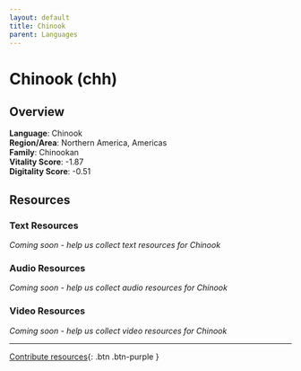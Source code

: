 ```yaml
---
layout: default
title: Chinook
parent: Languages
---
```


# Chinook (chh)

## Overview

**Language**: Chinook  
**Region/Area**: Northern America, Americas  
**Family**: Chinookan  
**Vitality Score**: -1.87  
**Digitality Score**: -0.51  

## Resources

### Text Resources
*Coming soon - help us collect text resources for Chinook*

### Audio Resources
*Coming soon - help us collect audio resources for Chinook*

### Video Resources
*Coming soon - help us collect video resources for Chinook*

---

[Contribute resources](https://fairtrain.github.io/){: .btn .btn-purple }
